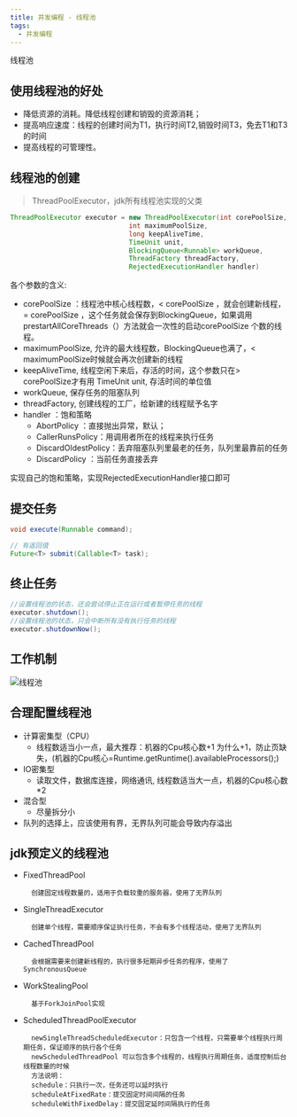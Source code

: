 ```yaml
---
title: 并发编程 - 线程池
tags:
  - 并发编程
---
```


线程池

## 使用线程池的好处

- 降低资源的消耗。降低线程创建和销毁的资源消耗；
- 提高响应速度：线程的创建时间为T1，执行时间T2,销毁时间T3，免去T1和T3的时间
- 提高线程的可管理性。


## 线程池的创建


> ThreadPoolExecutor，jdk所有线程池实现的父类

```java
ThreadPoolExecutor executor = new ThreadPoolExecutor(int corePoolSize,
                              int maximumPoolSize,
                              long keepAliveTime,
                              TimeUnit unit,
                              BlockingQueue<Runnable> workQueue,
                              ThreadFactory threadFactory,
                              RejectedExecutionHandler handler) 
```

各个参数的含义:		

- corePoolSize  ：线程池中核心线程数，< corePoolSize  ，就会创建新线程，= corePoolSize  ，这个任务就会保存到BlockingQueue，如果调用prestartAllCoreThreads（）方法就会一次性的启动corePoolSize  个数的线程。
- maximumPoolSize, 允许的最大线程数，BlockingQueue也满了，< maximumPoolSize时候就会再次创建新的线程
- keepAliveTime, 线程空闲下来后，存活的时间，这个参数只在> corePoolSize才有用
TimeUnit unit, 存活时间的单位值
- workQueue, 保存任务的阻塞队列
- threadFactory, 创建线程的工厂，给新建的线程赋予名字
- handler ：饱和策略
	- AbortPolicy ：直接抛出异常，默认；
	- CallerRunsPolicy：用调用者所在的线程来执行任务
	- DiscardOldestPolicy：丢弃阻塞队列里最老的任务，队列里最靠前的任务
	- DiscardPolicy ：当前任务直接丢弃			

实现自己的饱和策略，实现RejectedExecutionHandler接口即可

<!-- more -->  

## 提交任务

```java
void execute(Runnable command);

// 有返回值
Future<T> submit(Callable<T> task);
```

## 终止任务

```java
//设置线程池的状态，还会尝试停止正在运行或者暂停任务的线程
executor.shutdown();
//设置线程池的状态，只会中断所有没有执行任务的线程
executor.shutdownNow();
```

## 工作机制

![线程池](http://image.tupelo.top/%E7%BA%BF%E7%A8%8B%E6%B1%A0.png)


## 合理配置线程池

- 计算密集型（CPU） 
	- 线程数适当小一点，最大推荐：机器的Cpu核心数+1 为什么+1，防止页缺失，(机器的Cpu核心=Runtime.getRuntime().availableProcessors();)
- IO密集型
	- 读取文件，数据库连接，网络通讯, 线程数适当大一点，机器的Cpu核心数*2
- 混合型
	- 尽量拆分小
- 队列的选择上，应该使用有界，无界队列可能会导致内存溢出



## jdk预定义的线程池

- FixedThreadPool
	
		创建固定线程数量的，适用于负载较重的服务器，使用了无界队列

- SingleThreadExecutor

		创建单个线程，需要顺序保证执行任务，不会有多个线程活动，使用了无界队列

- CachedThreadPool

		会根据需要来创建新线程的，执行很多短期异步任务的程序，使用了SynchronousQueue

- WorkStealingPool

		基于ForkJoinPool实现

- ScheduledThreadPoolExecutor 

		newSingleThreadScheduledExecutor：只包含一个线程，只需要单个线程执行周期任务，保证顺序的执行各个任务
		newScheduledThreadPool 可以包含多个线程的，线程执行周期任务，适度控制后台线程数量的时候
		方法说明：
		schedule：只执行一次，任务还可以延时执行
		scheduleAtFixedRate：提交固定时间间隔的任务
		scheduleWithFixedDelay：提交固定延时间隔执行的任务














